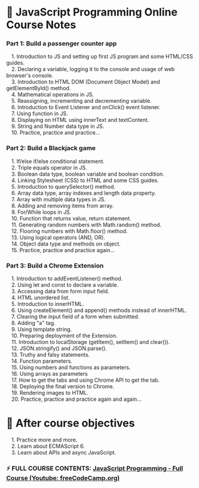 <h1>📖 JavaScript Programming Online Course Notes</h1>
<p>
    <h3>Part 1: Build a passenger counter app</h3>
      &emsp;1. Introduction to JS and setting up first JS program and some HTML/CSS guides. <br>
      &emsp;2. Declaring a variable, logging it to the console and usage of web browser's console. <br>
      &emsp;3. Introduction to HTML DOM (Document Object Model) and getElementById() method. <br>
      &emsp;4. Mathematical operations in JS. <br>
      &emsp;5. Reassigning, incrementing and decrementing variable. <br>
      &emsp;6. Introduction to Event Listener and onClick() event listener. <br>
      &emsp;7. Using function in JS. <br>
      &emsp;8. Displaying on HTML using innerText and textContent. <br>
      &emsp;9. String and Number data type in JS. <br>
      &emsp;10. Practice, practice and practice... <br>

  <h3>Part 2: Build a Blackjack game</h3>
  &emsp;1. If/else if/else conditional statement. <br>
  &emsp;2. Triple equals operator in JS. <br>
  &emsp;3. Boolean data type, boolean variable and boolean condition. <br>
  &emsp;4. Linking Stylesheet (CSS) to HTML and some CSS guides. <br>
  &emsp;5. Introduction to querySelector() method. <br>
  &emsp;6. Array data type, array indexes and length data property. <br>
  &emsp;7. Array with multiple data types in JS. <br>
  &emsp;8. Adding and removing items from array. <br>
  &emsp;9. For/While loops in JS. <br>
  &emsp;10. Function that returns value, return statement. <br>
  &emsp;11. Generating random numbers with Math.random() method. <br>
  &emsp;12. Flooring numbers with Math.floor() method. <br>
  &emsp;13. Using logical operators (AND, OR). <br>
  &emsp;14. Object data type and methods on object. <br>
  &emsp;15. Practice, practice and practice again... <br>

  <h3>Part 3: Build a Chrome Extension</h3>
  &emsp;1. Introduction to addEventListener() method. <br>
  &emsp;2. Using let and const to declare a variable. <br>
  &emsp;3. Accessing data from form input field. <br>
  &emsp;4. HTML unordered list. <br>
  &emsp;5. Introduction to innerHTML. <br>
  &emsp;6. Using createElement() and append() methods instead of innerHTML. <br>
  &emsp;7. Clearing the input field of a form when submitted. <br>
  &emsp;8. Adding "a" tag. <br>
  &emsp;9. Using template string. <br>
  &emsp;10. Preparing deployment of the Extension. <br> 
  &emsp;11. Introduction to localStorage (getItem(), setItem() and clear()). <br>
  &emsp;12. JSON.stringify() and JSON.parse(). <br>
  &emsp;13. Truthy and falsy statements. <br>
  &emsp;14. Function parameters. <br>
  &emsp;15. Using numbers and functions as parameters. <br>
  &emsp;16. Using arrays as parameters <br>
  &emsp;17. How to get the tabs and using Chrome API to get the tab. <br>
  &emsp;18. Deploying the final version to Chrome. <br>
  &emsp;19. Rendering images to HTML. <br>
  &emsp;20. Practice, practice and practice again and again... <br>
</p>

<h1>🧭 After course objectives</h1>
  &emsp;1. Practice more and more. <br>
  &emsp;2. Learn about ECMAScript 6. <br>
  &emsp;3. Learn about APIs and async JavaScript. <br>

<h3>⚡ FULL COURSE CONTENTS: <a href="https://www.youtube.com/watch?v=jS4aFq5-91M">JavaScript Programming - Full Course (Youtube: freeCodeCamp.org)</a></h3>
